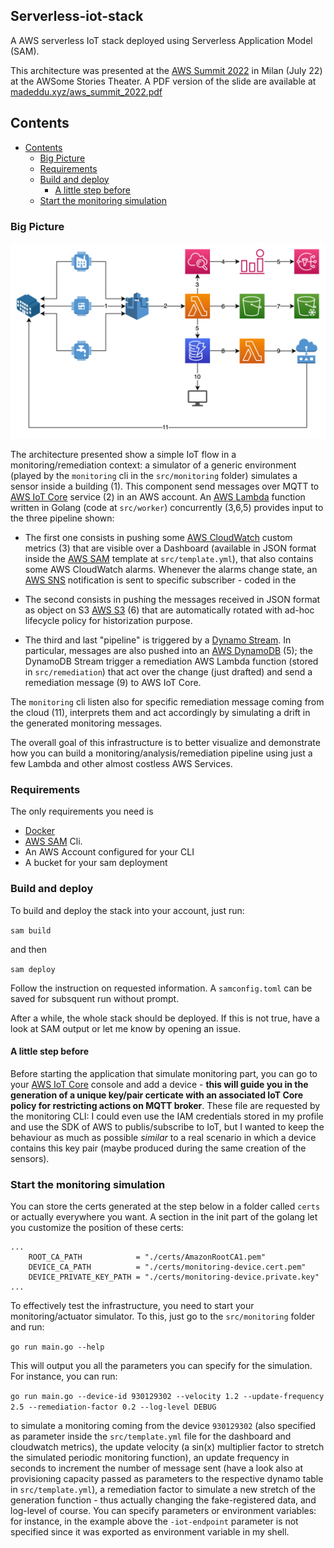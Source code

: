 ## Serverless-iot-stack <!-- omit in toc -->

A AWS serverless IoT stack deployed using Serverless Application Model (SAM).

This architecture was presented at the [AWS Summit 2022](https://aws.amazon.com/it/events/summits/milano/agenda/) in Milan (July 22) at the AWSome Stories Theater. A PDF version of the slide are available at [madeddu.xyz/aws_summit_2022.pdf](https://madeddu.xyz/aws_summit_2022.pdf)

## Contents
- [Contents](#contents)
  - [Big Picture](#big-picture)
  - [Requirements](#requirements)
  - [Build and deploy](#build-and-deploy)
    - [A little step before](#a-little-step-before)
  - [Start the monitoring simulation](#start-the-monitoring-simulation)

### Big Picture

![](./img/serverless-iot-GlobalWithNumbers.png)

The architecture presented show a simple IoT flow in a monitoring/remediation context: a simulator of a generic environment (played by the `monitoring` cli in the `src/monitoring` folder) simulates a sensor inside a building (1). This component send messages over MQTT to [AWS IoT Core](https://aws.amazon.com/iot-core/?nc1=h_ls) service (2) in an AWS account. An [AWS Lambda](https://aws.amazon.com/lambda/?nc1=h_ls) function written in Golang (code at `src/worker`) concurrently (3,6,5) provides input to the three pipeline shown:

- The first one consists in pushing some [AWS CloudWatch](https://aws.amazon.com/cloudwatch/?nc1=h_ls) custom metrics (3) that are visible over a Dashboard (available in JSON format inside the [AWS SAM](https://aws.amazon.com/cloudwatch/?nc1=h_ls) template at `src/template.yml`), that also contains some AWS CloudWatch alarms. Whenever the alarms change state, an [AWS SNS](https://aws.amazon.com/sns/?whats-new-cards.sort-by=item.additionalFields.postDateTime&whats-new-cards.sort-order=desc) notification is sent to specific subscriber - coded in the 

- The second consists in pushing the messages received in JSON format as object on S3 [AWS S3](https://aws.amazon.com/s3/?nc1=h_ls) (6) that are automatically rotated with ad-hoc lifecycle policy for historization purpose.

- The third and last "pipeline" is triggered by a [Dynamo Stream](https://docs.aws.amazon.com/amazondynamodb/latest/developerguide/Streams.html). In particular, messages are also pushed into an [AWS DynamoDB](https://aws.amazon.com/dynamodb/?nc1=h_ls) (5); the DynamoDB Stream trigger a remediation AWS Lambda function (stored in `src/remediation`) that act over the change (just drafted) and send a remediation message (9) to AWS IoT Core.

The `monitoring` cli listen also for specific remediation message coming from the cloud (11), interprets them and act accordingly by simulating a drift in the generated monitoring messages.

The overall goal of this infrastructure is to better visualize and demonstrate how you can build a monitoring/analysis/remediation pipeline using just a few Lambda and other almost costless AWS Services.

### Requirements

The only requirements you need is
- [Docker](https://www.docker.com/products/docker-desktop/)
- [AWS SAM](https://docs.aws.amazon.com/serverless-application-model/latest/developerguide/serverless-sam-cli-install.html) Cli.
- An AWS Account configured for your CLI
- A bucket for your sam deployment

### Build and deploy

To build and deploy the stack into your account, just run:

```sam build```

and then

```sam deploy```

Follow the instruction on requested information. A `samconfig.toml` can be saved for subsquent run without prompt.

After a while, the whole stack should be deployed. If this is not true, have a look at SAM output or let me know by opening an issue.

#### A little step before

Before starting the application that simulate monitoring part, you can go to your [AWS IoT Core](https://eu-west-1.console.aws.amazon.com/iot/home?region=eu-west-1#/connectdevice/) console and add a device - **this will guide you in the generation of a unique key/pair certicate with an associated IoT Core policy for restricting actions on MQTT broker**. These file are requested by the monitoring CLI: I could even use the IAM credentials stored in my profile and use the SDK of AWS to publis/subscribe to IoT, but I wanted to keep the behaviour as much as possible *similar* to a real scenario in which a device contains this key pair (maybe produced during the same creation of the sensors).

### Start the monitoring simulation

You can store the certs generated at the step below in a folder called `certs` or actually everywhere you want. A section in the init part of the golang let you customize the position of these certs:

```
...
	ROOT_CA_PATH            = "./certs/AmazonRootCA1.pem"
	DEVICE_CA_PATH          = "./certs/monitoring-device.cert.pem"
	DEVICE_PRIVATE_KEY_PATH = "./certs/monitoring-device.private.key"
...
```

To effectively test the infrastructure, you need to start your monitoring/actuator simulator. To this, just go to the `src/monitoring` folder and run:

```go run main.go --help```

This will output you all the parameters you can specify for the simulation. For instance, you can run:

```go run main.go --device-id 930129302 --velocity 1.2 --update-frequency 2.5 --remediation-factor 0.2 --log-level DEBUG```

to simulate a monitoring coming from the device `930129302` (also specified as parameter inside the `src/template.yml` file for the dashboard and cloudwatch metrics), the update velocity (a sin(x) multiplier factor to stretch the simulated periodic monitoring function), an update frequency in seconds to increment the number of message sent (have a look also at provisioning capacity passed as parameters to the respective dynamo table in `src/template.yml`), a remediation factor to simulate a new stretch of the generation function - thus actually changing the fake-registered data, and log-level of course. You can specify parameters or environment variables: for instance, in the example above the `-iot-endpoint` parameter is not specified since it was exported as environment variable in my shell.

